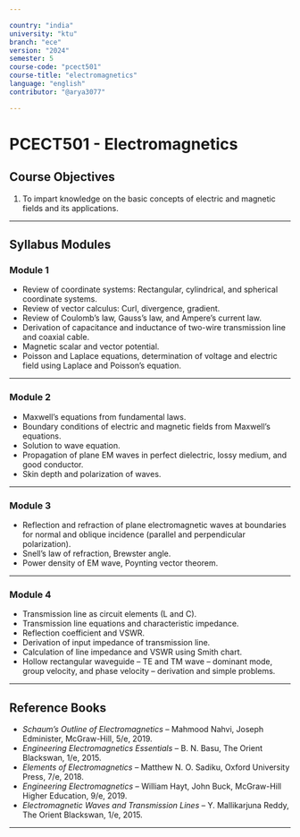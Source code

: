 ```yaml
---

country: "india"
university: "ktu"
branch: "ece"
version: "2024"
semester: 5
course-code: "pcect501"
course-title: "electromagnetics"
language: "english"
contributor: "@arya3077"

---
```


# PCECT501 - Electromagnetics

## Course Objectives

1. To impart knowledge on the basic concepts of electric and magnetic fields and its applications.

---

## Syllabus Modules

### Module 1
- Review of coordinate systems: Rectangular, cylindrical, and spherical coordinate systems.  
- Review of vector calculus: Curl, divergence, gradient.  
- Review of Coulomb’s law, Gauss’s law, and Ampere’s current law.  
- Derivation of capacitance and inductance of two-wire transmission line and coaxial cable.  
- Magnetic scalar and vector potential.  
- Poisson and Laplace equations, determination of voltage and electric field using Laplace and Poisson’s equation.  

---

### Module 2
- Maxwell’s equations from fundamental laws.  
- Boundary conditions of electric and magnetic fields from Maxwell’s equations.  
- Solution to wave equation.  
- Propagation of plane EM waves in perfect dielectric, lossy medium, and good conductor.  
- Skin depth and polarization of waves.  

---

### Module 3
- Reflection and refraction of plane electromagnetic waves at boundaries for normal and oblique incidence (parallel and perpendicular polarization).  
- Snell’s law of refraction, Brewster angle.  
- Power density of EM wave, Poynting vector theorem.  

---

### Module 4
- Transmission line as circuit elements (L and C).  
- Transmission line equations and characteristic impedance.  
- Reflection coefficient and VSWR.  
- Derivation of input impedance of transmission line.  
- Calculation of line impedance and VSWR using Smith chart.  
- Hollow rectangular waveguide – TE and TM wave – dominant mode, group velocity, and phase velocity – derivation and simple problems.  

---

## Reference Books

- *Schaum’s Outline of Electromagnetics* – Mahmood Nahvi, Joseph Edminister, McGraw-Hill, 5/e, 2019.  
- *Engineering Electromagnetics Essentials* – B. N. Basu, The Orient Blackswan, 1/e, 2015.  
- *Elements of Electromagnetics* – Matthew N. O. Sadiku, Oxford University Press, 7/e, 2018.  
- *Engineering Electromagnetics* – William Hayt, John Buck, McGraw-Hill Higher Education, 9/e, 2019.  
- *Electromagnetic Waves and Transmission Lines* – Y. Mallikarjuna Reddy, The Orient Blackswan, 1/e, 2015.  

---
